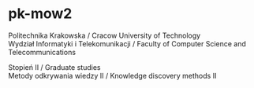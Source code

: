 # pk-mow2

Politechnika Krakowska / Cracow University of Technology  
Wydział Informatyki i Telekomunikacji / Faculty of Computer Science and Telecommunications   

Stopień II / Graduate studies   
Metody odkrywania wiedzy II / Knowledge discovery methods II   
